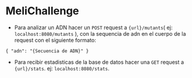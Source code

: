 # MeliChallenge


- Para analizar un ADN hacer un `POST` request a `{url}/mutants`( ej: `localhost:8080/mutants` ), con la sequencia de adn en el cuerpo de la request con el siguiente formato: 

`
{ "adn": "{Secuencia de ADN}" }
`

- Para recibir estadisticas de la base de datos hacer una `GET` request a `{url}/stats`. ej: `localhost:8080/stats`.
